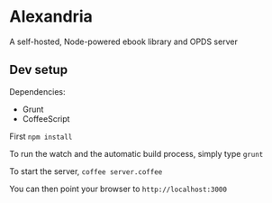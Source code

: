 # Alexandria

A self-hosted, Node-powered ebook library and OPDS server

## Dev setup

Dependencies:

* Grunt
* CoffeeScript

First `npm install`

To run the watch and the automatic build process, simply type `grunt`

To start the server, `coffee server.coffee`

You can then point your browser to `http://localhost:3000`
